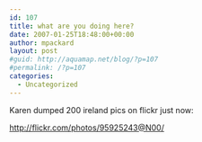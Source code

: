 ```yaml
---
id: 107
title: what are you doing here?
date: 2007-01-25T18:48:00+00:00
author: mpackard
layout: post
#guid: http://aquamap.net/blog/?p=107
#permalink: /?p=107
categories:
  - Uncategorized
---
```

Karen dumped 200 ireland pics on flickr just now:

http://flickr.com/photos/95925243@N00/
